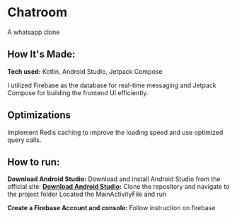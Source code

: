 # Chatroom
A whatsapp clone

## How It's Made:

**Tech used:** Kotlin, Android Studio, Jetpack Compose

I utilized Firebase as the database for real-time messaging and Jetpack Compose for building the frontend UI efficiently.

## Optimizations
Implement Redis caching to improve the loading speed and use optimized query calls.

## How to run:
**Download Android Studio:** 
Download and install Android Studio from the official site: **[Download Android Studio](https://developer.android.com/studio?hl=vi):**
Clone the repository and navigate to the project folder
Located the MainActivityFile and run

**Create a Firebase Account and console:**
  Follow instruction on firebase 


